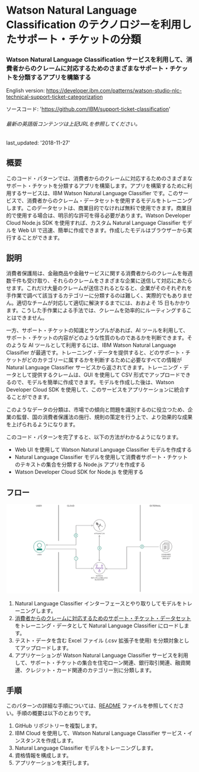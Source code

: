 # Watson Natural Language Classification のテクノロジーを利用したサポート・チケットの分類

### Watson Natural Language Classification サービスを利用して、消費者からのクレームに対応するためのさまざまなサポート・チケットを分類するアプリを構築する

English version: https://developer.ibm.com/patterns/watson-studio-nlc-technical-support-ticket-categorization
  
ソースコード: 'https://github.com/IBM/support-ticket-classification'

###### 最新の英語版コンテンツは上記URLを参照してください。
last_updated: '2018-11-27'

 
## 概要

このコード・パターンでは、消費者からのクレームに対応するためのさまざまなサポート・チケットを分類するアプリを構築します。アプリを構築するために利用するサービスは、IBM Watson Natural Language Classifier です。このサービスで、消費者からのクレーム・データセットを使用するモデルをトレーニングします。このデータセットは、商業目的でなければ無料で使用できます。商業目的で使用する場合は、明示的な許可を得る必要があります。Watson Developer Cloud Node.js SDK を使用すれば、カスタム Natural Language Classifier モデルを Web UI で迅速、簡単に作成できます。作成したモデルはブラウザーから実行することができます。

## 説明

消費者保護局は、金融商品や金融サービスに関する消費者からのクレームを毎週数千件も受け取り、それらのクレームをさまざまな企業に送信して対応にあたらせます。これだけ大量のクレームが送信されるとなると、企業がそのそれぞれを手作業で調べて該当するカテゴリーに分類するのは難しく、実際的でもありません。適切なチームが対応して適切に解決するまでには、おおよそ 15 日もかかります。こうした手作業による手法では、クレームを効率的にルーティングすることはできません。

一方、サポート・チケットの知識とサンプルがあれば、AI ツールを利用して、サポート・チケットの内容がどのような性質のものであるかを判断できます。そのような AI ツールとして利用するには、IBM Watson Natural Language Classifier が最適です。トレーニング・データを提供すると、どのサポート・チケットがどのカテゴリーに属するかを判断するために必要なすべての情報が Natural Language Classifier サービスから返されてきます。トレーニング・データとして提供するクレームは、GUI を使用して CSV 形式でアップロードできるので、モデルを簡単に作成できます。モデルを作成した後は、Watson Developer Cloud SDK を使用して、このサービスをアプリケーションに統合することができます。

このようなデータの分類は、市場での傾向と問題を識別するのに役立つため、企業の監督、国の消費者保護法の施行、規則の策定を行う上で、より効果的な成果を上げられるようになります。

このコード・パターンを完了すると、以下の方法がわかるようになります。

* Web UI を使用して Watson Natural Language Classifier モデルを作成する
* Natural Language Classifier モデルを使用して消費者サポート・チケットのテキストの集合を分類する Node.js アプリを作成する
* Watson Developer Cloud SDK for Node.js を使用する

## フロー

![フロー](./images/flow-support-ticket-classification.png)

1. Natural Language Classifier インターフェースとやり取りしてモデルをトレーニングします。
2. [消費者からのクレームに対応するためのサポート・チケット・データセット](https://github.ibm.com/riyamaro/support-ticket-classification/tree/master/docs/training_data)をトレーニング・データとして Natural Language Classifier にロードします。
3. テスト・データを含む Excel ファイル (.csv 拡張子を使用) を分類対象としてアップロードします。
4. アプリケーションが Watson Natural Language Classifier サービスを利用して、サポート・チケットの集合を住宅ローン関連、銀行取引関連、融資関連、クレジット・カード関連のカテゴリー別に分類します。

## 手順

このパターンの詳細な手順については、[README](https://github.com/IBM/support-ticket-classification/blob/master/README.md) ファイルを参照してください。手順の概要は以下のとおりです。

1. GitHub リポジトリーを複製します。
1. IBM Cloud を使用して、Watson Natural Language Classifier サービス・インスタンスを作成します。
1. Natural Language Classifier モデルをトレーニングします。
1. 資格情報を構成します。
1. アプリケーションを実行します。
